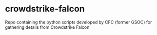 # crowdstrike-falcon
Repo containing the python scripts developed by CFC (former GSOC) for gathering details from Crowdstrike Falcon
